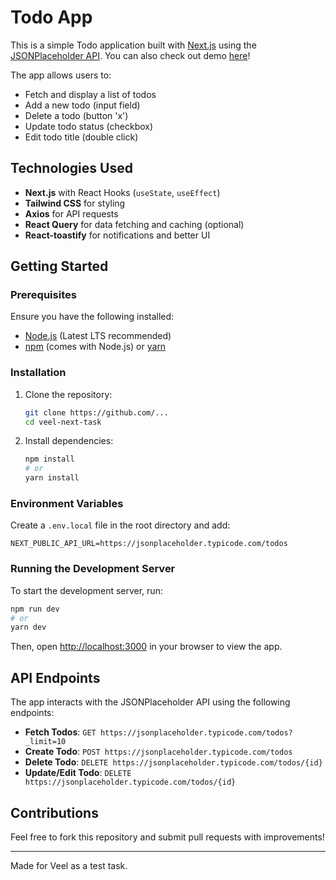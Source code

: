 # Todo App

This is a simple Todo application built with [Next.js](https://nextjs.org/) using the [JSONPlaceholder API](https://jsonplaceholder.typicode.com/). You can also check out demo [here](https://veel-next-task.vercel.app/)!

The app allows users to:

- Fetch and display a list of todos
- Add a new todo (input field)
- Delete a todo (button 'x')
- Update todo status (checkbox)
- Edit todo title (double click)


## Technologies Used

- **Next.js** with React Hooks (`useState`, `useEffect`)
- **Tailwind CSS** for styling
- **Axios** for API requests
- **React Query** for data fetching and caching (optional)
- **React-toastify** for notifications and better UI

## Getting Started

### Prerequisites

Ensure you have the following installed:

- [Node.js](https://nodejs.org/) (Latest LTS recommended)
- [npm](https://www.npmjs.com/) (comes with Node.js) or [yarn](https://yarnpkg.com/)

### Installation

1. Clone the repository:
   ```bash
   git clone https://github.com/...
   cd veel-next-task
   ```
2. Install dependencies:
   ```bash
   npm install
   # or
   yarn install
   ```

### Environment Variables

Create a `.env.local` file in the root directory and add:

```env
NEXT_PUBLIC_API_URL=https://jsonplaceholder.typicode.com/todos
```

### Running the Development Server

To start the development server, run:

```bash
npm run dev
# or
yarn dev
```

Then, open [http://localhost:3000](http://localhost:3000) in your browser to view the app.

## API Endpoints

The app interacts with the JSONPlaceholder API using the following endpoints:

- **Fetch Todos**: `GET https://jsonplaceholder.typicode.com/todos?_limit=10`
- **Create Todo**: `POST https://jsonplaceholder.typicode.com/todos`
- **Delete Todo**: `DELETE https://jsonplaceholder.typicode.com/todos/{id}`
- **Update/Edit Todo**: `DELETE https://jsonplaceholder.typicode.com/todos/{id}`

## Contributions

Feel free to fork this repository and submit pull requests with improvements!

---

Made for Veel as a test task.

